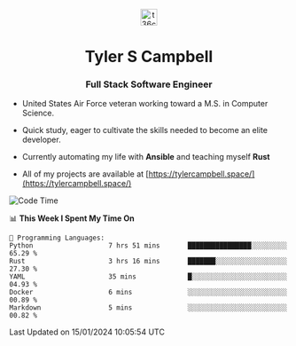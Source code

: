<p align="center">
<a href="https://www.linkedin.com/in/t36campbell" target="blank"><img align="center" src="https://ik.imagekit.io/t36campbell/Portfolio/linkedin.png.original_m8bbGgPh6.png" alt="t36campbell" height="30" width="30" /></a>
</p>
<h1 align="center">Tyler S Campbell</h1>
<h3 align="center">Full Stack Software Engineer</h3>

* United States Air Force veteran working toward a M.S. in Computer Science.

* Quick study, eager to cultivate the skills needed to become an elite developer.

* Currently automating my life with **Ansible** and teaching myself **Rust**

* All of my projects are available at [https://tylercampbell.space/](https://tylercampbell.space/)

<!--START_SECTION:waka-->
![Code Time](http://img.shields.io/badge/Code%20Time-3%2C117%20hrs%2049%20mins-blue)

📊 **This Week I Spent My Time On** 

```text
💬 Programming Languages: 
Python                   7 hrs 51 mins       ████████████████░░░░░░░░░   65.29 % 
Rust                     3 hrs 16 mins       ███████░░░░░░░░░░░░░░░░░░   27.30 % 
YAML                     35 mins             █░░░░░░░░░░░░░░░░░░░░░░░░   04.93 % 
Docker                   6 mins              ░░░░░░░░░░░░░░░░░░░░░░░░░   00.89 % 
Markdown                 5 mins              ░░░░░░░░░░░░░░░░░░░░░░░░░   00.82 % 
```


 Last Updated on 15/01/2024 10:05:54 UTC
<!--END_SECTION:waka-->
